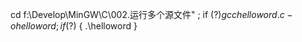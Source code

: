 cd f:\Develop\MinGW\C\002.运行多个源文件\" ; 
if ($?) {
  gcc helloword.c -o helloword 
  } ; 
if ($?) {
  .\helloword 
}  
